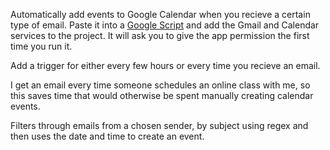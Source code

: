 Automatically add events to Google Calendar when you recieve a certain type of email. Paste it into a [Google Script](https://www.google.com/script/start/) and add the Gmail and Calendar services to the project. It will ask you to give the app permission the first time you run it.

Add a trigger for either every few hours or every time you recieve an email.

I get an email every time someone schedules an online class with me, so this saves time that would otherwise be spent manually creating calendar events.

Filters through emails from a chosen sender, by subject using regex and then uses the date and time to create an event. 

